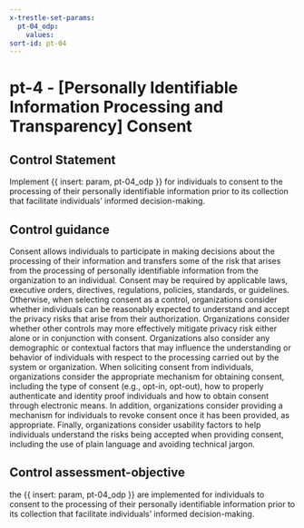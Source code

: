 ```yaml
---
x-trestle-set-params:
  pt-04_odp:
    values:
sort-id: pt-04
---
```


# pt-4 - \[Personally Identifiable Information Processing and Transparency\] Consent

## Control Statement

Implement {{ insert: param, pt-04_odp }} for individuals to consent to the processing of their personally identifiable information prior to its collection that facilitate individuals’ informed decision-making.

## Control guidance

Consent allows individuals to participate in making decisions about the processing of their information and transfers some of the risk that arises from the processing of personally identifiable information from the organization to an individual. Consent may be required by applicable laws, executive orders, directives, regulations, policies, standards, or guidelines. Otherwise, when selecting consent as a control, organizations consider whether individuals can be reasonably expected to understand and accept the privacy risks that arise from their authorization. Organizations consider whether other controls may more effectively mitigate privacy risk either alone or in conjunction with consent. Organizations also consider any demographic or contextual factors that may influence the understanding or behavior of individuals with respect to the processing carried out by the system or organization. When soliciting consent from individuals, organizations consider the appropriate mechanism for obtaining consent, including the type of consent (e.g., opt-in, opt-out), how to properly authenticate and identity proof individuals and how to obtain consent through electronic means. In addition, organizations consider providing a mechanism for individuals to revoke consent once it has been provided, as appropriate. Finally, organizations consider usability factors to help individuals understand the risks being accepted when providing consent, including the use of plain language and avoiding technical jargon.

## Control assessment-objective

the {{ insert: param, pt-04_odp }} are implemented for individuals to consent to the processing of their personally identifiable information prior to its collection that facilitate individuals’ informed decision-making.
